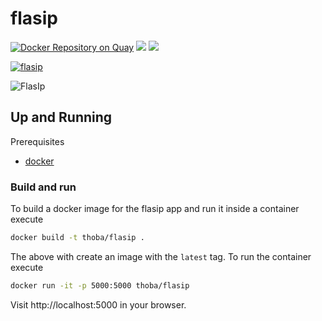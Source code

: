 # flasip

[![Docker Repository on Quay](https://quay.io/repository/thoba/flasip/status "Docker Repository on Quay")](https://quay.io/repository/thoba/flasip)
[![](https://images.microbadger.com/badges/version/thoba/flasip.svg)](http://microbadger.com/images/thoba/flasip "Get your own version badge on microbadger.com")
[![](https://images.microbadger.com/badges/image/thoba/flasip.svg)](https://microbadger.com/images/thoba/flasip "Get your own image badge on microbadger.com")

[![flasip](http://dockeri.co/image/thoba/flasip)](https://hub.docker.com/r/thoba/flasip/)

![FlasIp](https://raw.githubusercontent.com/thobalose/flasip/master/flasip_app.png)

## Up and Running

Prerequisites

- [docker](https://docs.docker.com/)

### Build and run

To build a docker image for the flasip app and run it inside a container execute

```sh
docker build -t thoba/flasip .
```

The above with create an image with the `latest` tag. To run the container execute

```sh
docker run -it -p 5000:5000 thoba/flasip
```

Visit http://localhost:5000 in your browser.
